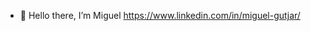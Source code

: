 - 👋 Hello there, I’m Miguel
https://www.linkedin.com/in/miguel-gutjar/

<!---
MikierXXV/MikierXXV is a ✨ special ✨ repository because its `README.md` (this file) appears on your GitHub profile.
You can click the Preview link to take a look at your changes.
--->
